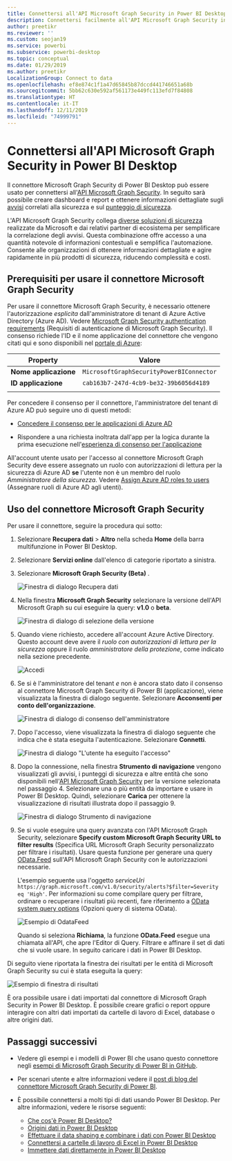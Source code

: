 ```yaml
---
title: Connettersi all'API Microsoft Graph Security in Power BI Desktop
description: Connettersi facilmente all'API Microsoft Graph Security in Power BI Desktop
author: preetikr
ms.reviewer: ''
ms.custom: seojan19
ms.service: powerbi
ms.subservice: powerbi-desktop
ms.topic: conceptual
ms.date: 01/29/2019
ms.author: preetikr
LocalizationGroup: Connect to data
ms.openlocfilehash: ef8e874c1f1a47d65845b87dccd441746651a68b
ms.sourcegitcommit: 5bb62c630e592af561173e449fc113efd7f84808
ms.translationtype: HT
ms.contentlocale: it-IT
ms.lasthandoff: 12/11/2019
ms.locfileid: "74999791"
---
```

# <a name="connect-to-the-microsoft-graph-security-api-in-power-bi-desktop"></a>Connettersi all'API Microsoft Graph Security in Power BI Desktop

Il connettore Microsoft Graph Security di Power BI Desktop può essere usato per connettersi all'[API Microsoft Graph Security](https://aka.ms/graphsecuritydocs). In seguito sarà possibile creare dashboard e report e ottenere informazioni dettagliate sugli [avvisi](https://docs.microsoft.com/graph/api/resources/alert?view=graph-rest-1.0) correlati alla sicurezza e sul [punteggio di sicurezza](https://docs.microsoft.com/graph/api/resources/securescores?view=graph-rest-beta).

L'API Microsoft Graph Security collega [diverse soluzioni di sicurezza](https://aka.ms/graphsecurityalerts) realizzate da Microsoft e dai relativi partner di ecosistema per semplificare la correlazione degli avvisi. Questa combinazione offre accesso a una quantità notevole di informazioni contestuali e semplifica l'automazione. Consente alle organizzazioni di ottenere informazioni dettagliate e agire rapidamente in più prodotti di sicurezza, riducendo complessità e costi.

## <a name="prerequisites-to-use-the-microsoft-graph-security-connector"></a>Prerequisiti per usare il connettore Microsoft Graph Security

Per usare il connettore Microsoft Graph Security, è necessario ottenere l'autorizzazione *esplicita* dall'amministratore di tenant di Azure Active Directory (Azure AD). Vedere [Microsoft Graph Security authentication requirements](https://aka.ms/graphsecurityauth) (Requisiti di autenticazione di Microsoft Graph Security).
Il consenso richiede l'ID e il nome applicazione del connettore che vengono citati qui e sono disponibili nel [portale di Azure](https://portal.azure.com):

| Property | Valore |
|----------|-------|
| **Nome applicazione** | `MicrosoftGraphSecurityPowerBIConnector` |
| **ID applicazione** | `cab163b7-247d-4cb9-be32-39b6056d4189` |
|||

Per concedere il consenso per il connettore, l'amministratore del tenant di Azure AD può seguire uno di questi metodi:

* [Concedere il consenso per le applicazioni di Azure AD](https://docs.microsoft.com/azure/active-directory/develop/v2-permissions-and-consent)

* Rispondere a una richiesta inoltrata dall'app per la logica durante la prima esecuzione nell'[esperienza di consenso per l'applicazione](https://docs.microsoft.com/azure/active-directory/develop/application-consent-experience)
   
All'account utente usato per l'accesso al connettore Microsoft Graph Security deve essere assegnato un ruolo con autorizzazioni di lettura per la sicurezza di Azure AD **se** l'utente non è un membro del ruolo *Amministratore della sicurezza*. Vedere [Assign Azure AD roles to users](https://docs.microsoft.com/graph/security-authorization#assign-azure-ad-roles-to-users) (Assegnare ruoli di Azure AD agli utenti).

## <a name="using-the-microsoft-graph-security-connector"></a>Uso del connettore Microsoft Graph Security

Per usare il connettore, seguire la procedura qui sotto:

1. Selezionare **Recupera dati** > **Altro** nella scheda **Home** della barra multifunzione in Power BI Desktop.
2. Selezionare **Servizi online** dall'elenco di categorie riportato a sinistra.
3. Selezionare **Microsoft Graph Security (Beta)** .

    ![Finestra di dialogo Recupera dati](media/desktop-connect-graph-security/GetData.PNG)
    
4. Nella finestra **Microsoft Graph Security** selezionare la versione dell'API Microsoft Graph su cui eseguire la query: **v1.0** o **beta**.

    ![Finestra di dialogo di selezione della versione](media/desktop-connect-graph-security/selectVersion.PNG)
    
5. Quando viene richiesto, accedere all'account Azure Active Directory. Questo account deve avere il *ruolo con autorizzazioni di lettura per la sicurezza* oppure il ruolo *amministratore della protezione*, come indicato nella sezione precedente.

    ![Accedi](media/desktop-connect-graph-security/SignIn.PNG) 
    
6. Se si è l'amministratore del tenant *e* non è ancora stato dato il consenso al connettore Microsoft Graph Security di Power BI (applicazione), viene visualizzata la finestra di dialogo seguente. Selezionare **Acconsenti per conto dell'organizzazione**.

    ![Finestra di dialogo di consenso dell'amministratore](media/desktop-connect-graph-security/AdminConsent.PNG)
    
7. Dopo l'accesso, viene visualizzata la finestra di dialogo seguente che indica che è stata eseguita l'autenticazione. Selezionare **Connetti**.

    ![Finestra di dialogo "L'utente ha eseguito l'accesso"](media/desktop-connect-graph-security/SignedIn.PNG)
    
8. Dopo la connessione, nella finestra **Strumento di navigazione** vengono visualizzati gli avvisi, i punteggi di sicurezza e altre entità che sono disponibili nell'[API Microsoft Graph Security](https://aka.ms/graphsecuritydocs) per la versione selezionata nel passaggio 4. Selezionare una o più entità da importare e usare in Power BI Desktop. Quindi, selezionare **Carica** per ottenere la visualizzazione di risultati illustrata dopo il passaggio 9.

    ![Finestra di dialogo Strumento di navigazione](media/desktop-connect-graph-security/NavTable.PNG)
    
9. Se si vuole eseguire una query avanzata con l'API Microsoft Graph Security, selezionare **Specify custom Microsoft Graph Security URL to filter results** (Specifica URL Microsoft Graph Security personalizzato per filtrare i risultati). Usare questa funzione per generare una query [OData.Feed](https://docs.microsoft.com/power-bi/desktop-connect-odata) sull'API Microsoft Graph Security con le autorizzazioni necessarie.

   L'esempio seguente usa l'oggetto *serviceUri* `https://graph.microsoft.com/v1.0/security/alerts?$filter=Severity eq 'High'`. Per informazioni su come compilare query per filtrare, ordinare o recuperare i risultati più recenti, fare riferimento a [OData system query options](https://docs.microsoft.com/graph/query-parameters) (Opzioni query di sistema OData).

   ![Esempio di OdataFeed](media/desktop-connect-graph-security/ODataFeed.PNG)
    
   Quando si seleziona **Richiama**, la funzione **OData.Feed** esegue una chiamata all'API, che apre l'Editor di Query. Filtrare e affinare il set di dati che si vuole usare. In seguito caricare i dati in Power BI Desktop.

Di seguito viene riportata la finestra dei risultati per le entità di Microsoft Graph Security su cui è stata eseguita la query:

   ![Esempio di finestra di risultati](media/desktop-connect-graph-security/Result.PNG)
    

È ora possibile usare i dati importati dal connettore di Microsoft Graph Security in Power BI Desktop. È possibile creare grafici o report oppure interagire con altri dati importati da cartelle di lavoro di Excel, database o altre origini dati.

## <a name="next-steps"></a>Passaggi successivi
* Vedere gli esempi e i modelli di Power BI che usano questo connettore negli [esempi di Microsoft Graph Security di Power BI in GitHub](https://aka.ms/graphsecuritypowerbiconnectorsamples).

* Per scenari utente e altre informazioni vedere il [post di blog del connettore Microsoft Graph Security di Power BI](https://aka.ms/graphsecuritypowerbiconnectorblogpost).

* È possibile connettersi a molti tipi di dati usando Power BI Desktop. Per altre informazioni, vedere le risorse seguenti:

    * [Che cos'è Power BI Desktop?](desktop-what-is-desktop.md)
    * [Origini dati in Power BI Desktop](desktop-data-sources.md)
    * [Effettuare il data shaping e combinare i dati con Power BI Desktop](desktop-shape-and-combine-data.md)
    * [Connettersi a cartelle di lavoro di Excel in Power BI Desktop](desktop-connect-excel.md)
    * [Immettere dati direttamente in Power BI Desktop](desktop-enter-data-directly-into-desktop.md)

